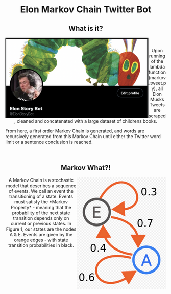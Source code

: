 <h1 align="center"> Elon Markov Chain Twitter Bot </h1> 
<h2 align="center"> What is it? </h2>
<img align="left" height=250 src="img/twitter.png"/>

<br>
<p align="center"> 
  Upon running of the lambda function (markov_tweet.py), all Elon Musks Tweets are scraped, cleaned and concatenated with a large dataset of childrens books. 
  
  From here, a first order Markov Chain is generated, and words are recursively generated from this Markov Chain until either the Twitter word limit or a sentence conclusion is reached.
</p>
<br>
<h2 align="center"> Markov What?! </h2>

<img align="right" height=350 src="img/markov_chain.png"/>
<p align="center"> 
  A Markov Chain is a stochastic model that describes a sequence of events. We call an event the transitioning of a state. Events must satisfy the *Markov Property* - meaning that the probability of the next state transition depends only on current or previous states. In Figure 1, our states are the nodes A & E. Events are given by the orange edges - with state transition probabilities in black.
</p>
